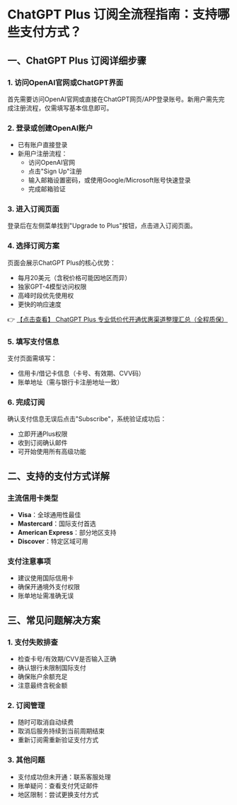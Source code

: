 # ChatGPT Plus 订阅全流程指南：支持哪些支付方式？

## 一、ChatGPT Plus 订阅详细步骤

### 1. 访问OpenAI官网或ChatGPT界面
首先需要访问OpenAI官网或直接在ChatGPT网页/APP登录账号。新用户需先完成注册流程，仅需填写基本信息即可。

### 2. 登录或创建OpenAI账户
- 已有账户直接登录
- 新用户注册流程：
  - 访问OpenAI官网
  - 点击"Sign Up"注册
  - 输入邮箱设置密码，或使用Google/Microsoft账号快速登录
  - 完成邮箱验证

### 3. 进入订阅页面
登录后在左侧菜单找到"Upgrade to Plus"按钮，点击进入订阅页面。

### 4. 选择订阅方案
页面会展示ChatGPT Plus的核心优势：
- 每月20美元（含税价格可能因地区而异）
- 独家GPT-4模型访问权限
- 高峰时段优先使用权
- 更快的响应速度

👉 [【点击查看】 ChatGPT Plus 专业低价代开通优惠渠道整理汇总（全程质保）](https://bit.ly/DaiKai)

### 5. 填写支付信息
支付页面需填写：
- 信用卡/借记卡信息（卡号、有效期、CVV码）
- 账单地址（需与银行卡注册地址一致）

### 6. 完成订阅
确认支付信息无误后点击"Subscribe"，系统验证成功后：
- 立即开通Plus权限
- 收到订阅确认邮件
- 可开始使用所有高级功能

## 二、支持的支付方式详解

### 主流信用卡类型
- **Visa**：全球通用性最佳
- **Mastercard**：国际支付首选
- **American Express**：部分地区支持
- **Discover**：特定区域可用

### 支付注意事项
- 建议使用国际信用卡
- 确保开通境外支付权限
- 账单地址需准确无误

## 三、常见问题解决方案

### 1. 支付失败排查
- 检查卡号/有效期/CVV是否输入正确
- 确认银行未限制国际支付
- 确保账户余额充足
- 注意最终含税金额

### 2. 订阅管理
- 随时可取消自动续费
- 取消后服务持续到当前周期结束
- 重新订阅需重新验证支付方式

### 3. 其他问题
- 支付成功但未开通：联系客服处理
- 账单疑问：查看支付凭证邮件
- 地区限制：尝试更换支付方式